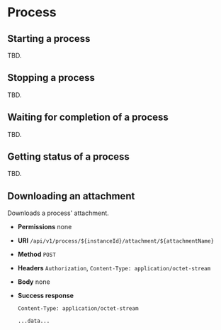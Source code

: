 # Process

## Starting a process

TBD.

## Stopping a process

TBD.

## Waiting for completion of a process

TBD.

## Getting status of a process

TBD.

## Downloading an attachment

Downloads a process' attachment.

* **Permissions** none
* **URI** `/api/v1/process/${instanceId}/attachment/${attachmentName}`
* **Method** `POST`
* **Headers** `Authorization`, `Content-Type: application/octet-stream`
* **Body**
    none
* **Success response**
    ```
    Content-Type: application/octet-stream
    ```
    
    ```
    ...data...
    ```
